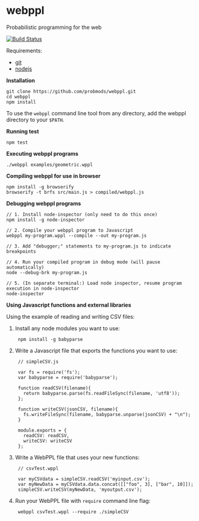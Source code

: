 webppl
======

Probabilistic programming for the web

[![Build Status](https://travis-ci.org/probmods/webppl.svg?branch=dev)](https://travis-ci.org/probmods/webppl)

Requirements:

- [git](http://git-scm.com/)
- [nodejs](http://nodejs.org)

**Installation**

    git clone https://github.com/probmods/webppl.git
    cd webppl
    npm install

To use the `webppl` command line tool from any directory, add the webppl directory to your `$PATH`.

**Running test**

    npm test

**Executing webppl programs**

    ./webppl examples/geometric.wppl

**Compiling webppl for use in browser**

    npm install -g browserify
    browserify -t brfs src/main.js > compiled/webppl.js

**Debugging webppl programs**

    // 1. Install node-inspector (only need to do this once)
    npm install -g node-inspector
    
    // 2. Compile your webppl program to Javascript
    webppl my-program.wppl --compile --out my-program.js
    
    // 3. Add "debugger;" statements to my-program.js to indicate breakpoints
    
    // 4. Run your compiled program in debug mode (will pause automatically)
    node --debug-brk my-program.js
    
    // 5. (In separate terminal:) Load node inspector, resume program execution in node-inspector
    node-inspector

**Using Javascript functions and external libraries**

Using the example of reading and writing CSV files:

1. Install any node modules you want to use:

        npm install -g babyparse

2. Write a Javascript file that exports the functions you want to use:
    
        // simpleCSV.js
        
        var fs = require('fs');
        var babyparse = require('babyparse');
        
        function readCSV(filename){
          return babyparse.parse(fs.readFileSync(filename, 'utf8'));
        };
        
        function writeCSV(jsonCSV, filename){
          fs.writeFileSync(filename, babyparse.unparse(jsonCSV) + "\n");
        }
        
        module.exports = {
          readCSV: readCSV,
          writeCSV: writeCSV
        };

2. Write a WebPPL file that uses your new functions:

        // csvTest.wppl
        
        var myCSVdata = simpleCSV.readCSV('myinput.csv');
        var myNewData = myCSVdata.data.concat([["foo", 3], ["bar", 10]]);
        simpleCSV.writeCSV(myNewData, 'myoutput.csv');

3. Run your WebPPL file with `require` command line flag:

        webppl csvTest.wppl --require ./simpleCSV
